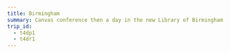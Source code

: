 ```yaml
---
title: Birmingham
summary: Canvas conference then a day in the new Library of Birmingham.
trip_id:
  - t4dp1
  - t4dr1
---
```

